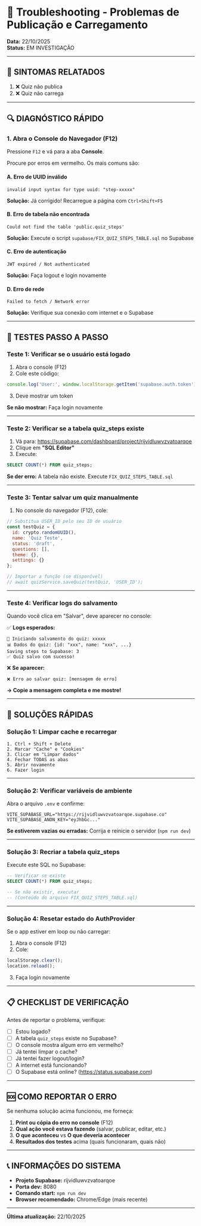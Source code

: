 # 🔧 Troubleshooting - Problemas de Publicação e Carregamento

**Data:** 22/10/2025  
**Status:** EM INVESTIGAÇÃO

---

## 🎯 **SINTOMAS RELATADOS**

1. ❌ Quiz não publica
2. ❌ Quiz não carrega

---

## 🔍 **DIAGNÓSTICO RÁPIDO**

### **1. Abra o Console do Navegador (F12)**

Pressione `F12` e vá para a aba **Console**.

Procure por erros em vermelho. Os mais comuns são:

#### **A. Erro de UUID inválido**
```
invalid input syntax for type uuid: "step-xxxxx"
```
**Solução:** Já corrigido! Recarregue a página com `Ctrl+Shift+F5`

#### **B. Erro de tabela não encontrada**
```
Could not find the table 'public.quiz_steps'
```
**Solução:** Execute o script `supabase/FIX_QUIZ_STEPS_TABLE.sql` no Supabase

#### **C. Erro de autenticação**
```
JWT expired / Not authenticated
```
**Solução:** Faça logout e login novamente

#### **D. Erro de rede**
```
Failed to fetch / Network error
```
**Solução:** Verifique sua conexão com internet e o Supabase

---

## 🧪 **TESTES PASSO A PASSO**

### **Teste 1: Verificar se o usuário está logado**

1. Abra o console (F12)
2. Cole este código:
```javascript
console.log('User:', window.localStorage.getItem('supabase.auth.token'));
```
3. Deve mostrar um token

**Se não mostrar:** Faça login novamente

---

### **Teste 2: Verificar se a tabela quiz_steps existe**

1. Vá para: https://supabase.com/dashboard/project/rijvidluwvzvatoarqoe
2. Clique em **"SQL Editor"**
3. Execute:
```sql
SELECT COUNT(*) FROM quiz_steps;
```

**Se der erro:** A tabela não existe. Execute `FIX_QUIZ_STEPS_TABLE.sql`

---

### **Teste 3: Tentar salvar um quiz manualmente**

1. No console do navegador (F12), cole:
```javascript
// Substitua USER_ID pelo seu ID de usuário
const testQuiz = {
  id: crypto.randomUUID(),
  name: 'Quiz Teste',
  status: 'draft',
  questions: [],
  theme: {},
  settings: {}
};

// Importar a função (se disponível)
// await quizService.saveQuiz(testQuiz, 'USER_ID');
```

---

### **Teste 4: Verificar logs do salvamento**

Quando você clica em "Salvar", deve aparecer no console:

✅ **Logs esperados:**
```
💾 Iniciando salvamento do quiz: xxxxx
📊 Dados do quiz: {id: "xxx", name: "xxx", ...}
Saving steps to Supabase: 3
✅ Quiz salvo com sucesso!
```

❌ **Se aparecer:**
```
❌ Erro ao salvar quiz: [mensagem de erro]
```
**→ Copie a mensagem completa e me mostre!**

---

## 🔧 **SOLUÇÕES RÁPIDAS**

### **Solução 1: Limpar cache e recarregar**

```
1. Ctrl + Shift + Delete
2. Marcar "Cache" e "Cookies"
3. Clicar em "Limpar dados"
4. Fechar TODAS as abas
5. Abrir novamente
6. Fazer login
```

---

### **Solução 2: Verificar variáveis de ambiente**

Abra o arquivo `.env` e confirme:

```env
VITE_SUPABASE_URL="https://rijvidluwvzvatoarqoe.supabase.co"
VITE_SUPABASE_ANON_KEY="eyJhbGc..."
```

**Se estiverem vazias ou erradas:** Corrija e reinicie o servidor (`npm run dev`)

---

### **Solução 3: Recriar a tabela quiz_steps**

Execute este SQL no Supabase:

```sql
-- Verificar se existe
SELECT COUNT(*) FROM quiz_steps;

-- Se não existir, executar
-- (Conteúdo do arquivo FIX_QUIZ_STEPS_TABLE.sql)
```

---

### **Solução 4: Resetar estado do AuthProvider**

Se o app estiver em loop ou não carregar:

1. Abra o console (F12)
2. Cole:
```javascript
localStorage.clear();
location.reload();
```
3. Faça login novamente

---

## 📋 **CHECKLIST DE VERIFICAÇÃO**

Antes de reportar o problema, verifique:

- [ ] Estou logado?
- [ ] A tabela `quiz_steps` existe no Supabase?
- [ ] O console mostra algum erro em vermelho?
- [ ] Já tentei limpar o cache?
- [ ] Já tentei fazer logout/login?
- [ ] A internet está funcionando?
- [ ] O Supabase está online? (https://status.supabase.com)

---

## 🆘 **COMO REPORTAR O ERRO**

Se nenhuma solução acima funcionou, me forneça:

1. **Print ou cópia do erro no console** (F12)
2. **Qual ação você estava fazendo** (salvar, publicar, editar, etc.)
3. **O que aconteceu** vs **O que deveria acontecer**
4. **Resultados dos testes** acima (quais funcionaram, quais não)

---

## 📞 **INFORMAÇÕES DO SISTEMA**

- **Projeto Supabase:** rijvidluwvzvatoarqoe
- **Porta dev:** 8080
- **Comando start:** `npm run dev`
- **Browser recomendado:** Chrome/Edge (mais recente)

---

**Última atualização:** 22/10/2025
